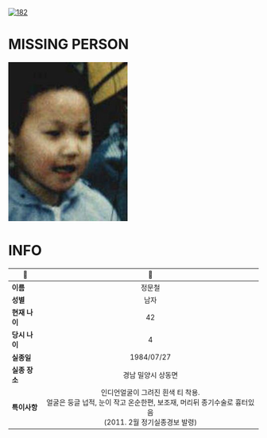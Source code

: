 [![182](https://img.shields.io/badge/%EC%8B%A4%EC%A2%85%EC%8B%A0%EA%B3%A0%EB%8A%94%20%EA%B5%AD%EB%B2%88%EC%97%86%EC%9D%B4-182-blue)](http://safe182.go.kr/index.do)

# MISSING PERSON

<img src="./missing_person.jpg">

# INFO

|🔑|💎|
|--|:--:|
|**이름**|정문철|
|**성별**|남자|
|**현재 나이**|42|
|**당시 나이**|4|
|**실종일**|1984/07/27|
|**실종 장소**|경남 밀양시 상동면 |
|**특이사항**|인디언얼굴이 그려진 흰색 티 착용.</br>얼굴은 둥글 넙적, 눈이 작고 온순한편, 보조재, 머리뒤 종기수술로 흉터있음</br>(2011. 2월 정기실종경보 발령)|
